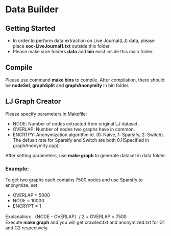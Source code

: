 # Data Builder

## Getting Started
* In order to perform data extraction on Live Journal(LJ) data, please place **soc-LiveJournal1.txt** outside this folder.
* Please make sure folders **data** and **bin** exist inside this main folder.

## Compile
Please use command **make bins** to compile. After compilation, there should be **nodeSel**, **graphSplit** and **graphAnonymity** in bin folder. 

## LJ Graph Creator
Please specify parameters in Makefile:
* NODE: Number of nodes extracted from original LJ dataset.
* OVERLAP: Number of nodes two graphs have in common.
* ENCRTPY: Anonymization algorithm id. (0: Naive, 1: Sparsify, 2: Switch). The defualt rate for Sparsify and Switch are both 0.1(Specified in graphAnonymity.cpp).

After setting parameters, use **make graph** to generate dataset in data folder.

### Example:
To get two graphs each contains 7500 nodes and use Sparsify to anonymize, set 
* OVERLAP = 5000
* NODE = 10000
* ENCRYPT = 1

Explanation: （NODE - OVERLAP）/ 2 + OVERLAP = 7500  
Execute **make graph** and you will get crawled.txt and anonymized.txt for G1 and G2 respectively.
